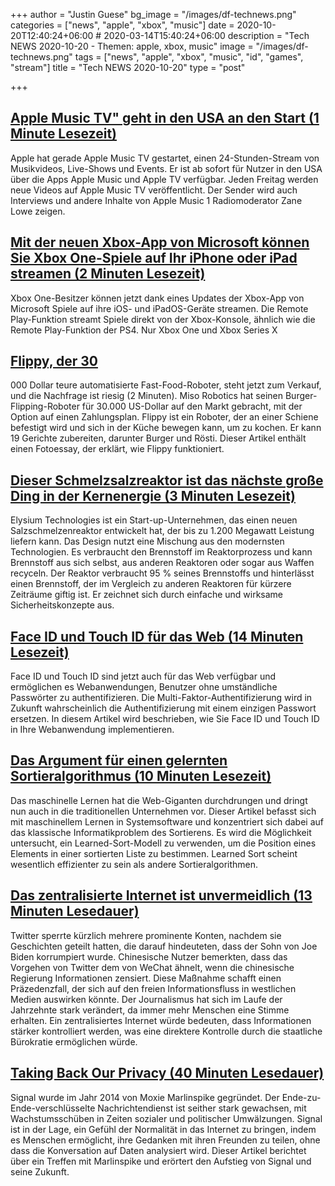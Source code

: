 +++
author = "Justin Guese"
bg_image = "/images/df-technews.png"
categories = ["news", "apple", "xbox", "music"]
date = 2020-10-20T12:40:24+06:00 # 2020-03-14T15:40:24+06:00
description = "Tech NEWS 2020-10-20 - Themen: apple, xbox, music"
image = "/images/df-technews.png"
tags = ["news", "apple", "xbox", "music", "id", "games", "stream"]
title = "Tech NEWS 2020-10-20"
type = "post"

+++

## [Apple Music TV" geht in den USA an den Start (1 Minute Lesezeit)](https://www.macrumors.com/2020/10/19/apple-music-tv-launches/?scrolla=5eb6d68b7fedc32c19ef33b4/1/01000175457b6cd6-1cd22d47-7b08-4f31-9839-a20a8f78220c-000000/oM5iyPCztpdJ7xn6Tqqt24G76AKPOMYhzuSVHg5bv1M=163)

 Apple hat gerade Apple Music TV gestartet, einen 24-Stunden-Stream von Musikvideos, Live-Shows und Events. Er ist ab sofort für Nutzer in den USA über die Apps Apple Music und Apple TV verfügbar. Jeden Freitag werden neue Videos auf Apple Music TV veröffentlicht. Der Sender wird auch Interviews und andere Inhalte von Apple Music 1 Radiomoderator Zane Lowe zeigen.

## [Mit der neuen Xbox-App von Microsoft können Sie Xbox One-Spiele auf Ihr iPhone oder iPad streamen (2 Minuten Lesezeit)](https://www.theverge.com/2020/10/19/21524109/microsoft-xbox-app-iphone-ipad-game-streaming-xbox-app-microsoft-features/1/01000175457b6cd6-1cd22d47-7b08-4f31-9839-a20a8f78220c-000000/Ooz6pLklnAWWOJBvSLnN7pracPP1FDCG0qS4PQWpJcE=163)

 Xbox One-Besitzer können jetzt dank eines Updates der Xbox-App von Microsoft Spiele auf ihre iOS- und iPadOS-Geräte streamen. Die Remote Play-Funktion streamt Spiele direkt von der Xbox-Konsole, ähnlich wie die Remote Play-Funktion der PS4. Nur Xbox One und Xbox Series X

## [Flippy, der 30](https://www.businessinsider.com/miso-robotics-flippy-robot-on-sale-for-300000-2020-10)

000 Dollar teure automatisierte Fast-Food-Roboter, steht jetzt zum Verkauf, und die Nachfrage ist riesig (2 Minuten). Miso Robotics hat seinen Burger-Flipping-Roboter für 30.000 US-Dollar auf den Markt gebracht, mit der Option auf einen Zahlungsplan. Flippy ist ein Roboter, der an einer Schiene befestigt wird und sich in der Küche bewegen kann, um zu kochen. Er kann 19 Gerichte zubereiten, darunter Burger und Rösti. Dieser Artikel enthält einen Fotoessay, der erklärt, wie Flippy funktioniert.

## [Dieser Schmelzsalzreaktor ist das nächste große Ding in der Kernenergie (3 Minuten Lesezeit)](https://www.popularmechanics.com/science/energy/a34386186/molten-salt-reactor-new-design-nuclear-waste//1/01000175457b6cd6-1cd22d47-7b08-4f31-9839-a20a8f78220c-000000/L7L8N8kZB0HypsayaZNpx_J6-9u1RQ2YtfJmO7wE0RE=163)

 Elysium Technologies ist ein Start-up-Unternehmen, das einen neuen Salzschmelzenreaktor entwickelt hat, der bis zu 1.200 Megawatt Leistung liefern kann. Das Design nutzt eine Mischung aus den modernsten Technologien. Es verbraucht den Brennstoff im Reaktorprozess und kann Brennstoff aus sich selbst, aus anderen Reaktoren oder sogar aus Waffen recyceln. Der Reaktor verbraucht 95 % seines Brennstoffs und hinterlässt einen Brennstoff, der im Vergleich zu anderen Reaktoren für kürzere Zeiträume giftig ist. Er zeichnet sich durch einfache und wirksame Sicherheitskonzepte aus.

## [Face ID und Touch ID für das Web (14 Minuten Lesezeit)](https://webkit.org/blog/11312/meet-face-id-and-touch-id-for-the-web//1/01000175457b6cd6-1cd22d47-7b08-4f31-9839-a20a8f78220c-000000/kxbYafOn_2VXOzqmyeZ1Htu-QW2DPgWo-rAroFx2L-8=163)

 Face ID und Touch ID sind jetzt auch für das Web verfügbar und ermöglichen es Webanwendungen, Benutzer ohne umständliche Passwörter zu authentifizieren. Die Multi-Faktor-Authentifizierung wird in Zukunft wahrscheinlich die Authentifizierung mit einem einzigen Passwort ersetzen. In diesem Artikel wird beschrieben, wie Sie Face ID und Touch ID in Ihre Webanwendung implementieren.

## [Das Argument für einen gelernten Sortieralgorithmus (10 Minuten Lesezeit)](https://blog.acolyer.org/2020/10/19/the-case-for-a-learned-sorting-algorithm//1/01000175457b6cd6-1cd22d47-7b08-4f31-9839-a20a8f78220c-000000/8KHAfFgep95A8WJHURmlGhpdN31PgJIgLUHGWy61rXc=163)

 Das maschinelle Lernen hat die Web-Giganten durchdrungen und dringt nun auch in die traditionellen Unternehmen vor. Dieser Artikel befasst sich mit maschinellem Lernen in Systemsoftware und konzentriert sich dabei auf das klassische Informatikproblem des Sortierens. Es wird die Möglichkeit untersucht, ein Learned-Sort-Modell zu verwenden, um die Position eines Elements in einer sortierten Liste zu bestimmen. Learned Sort scheint wesentlich effizienter zu sein als andere Sortieralgorithmen.

## [Das zentralisierte Internet ist unvermeidlich (13 Minuten Lesedauer)](https://palladiummag.com/2020/10/19/the-centralized-internet-is-inevitable//1/01000175457b6cd6-1cd22d47-7b08-4f31-9839-a20a8f78220c-000000/SN3H-VuzrTFgVAi_Z9vFGdO0JImL4kK9ubT17IapVzw=163)

 Twitter sperrte kürzlich mehrere prominente Konten, nachdem sie Geschichten geteilt hatten, die darauf hindeuteten, dass der Sohn von Joe Biden korrumpiert wurde. Chinesische Nutzer bemerkten, dass das Vorgehen von Twitter dem von WeChat ähnelt, wenn die chinesische Regierung Informationen zensiert. Diese Maßnahme schafft einen Präzedenzfall, der sich auf den freien Informationsfluss in westlichen Medien auswirken könnte. Der Journalismus hat sich im Laufe der Jahrzehnte stark verändert, da immer mehr Menschen eine Stimme erhalten. Ein zentralisiertes Internet würde bedeuten, dass Informationen stärker kontrolliert werden, was eine direktere Kontrolle durch die staatliche Bürokratie ermöglichen würde.

## [Taking Back Our Privacy (40 Minuten Lesedauer)](https://www.newyorker.com/magazine/2020/10/26/taking-back-our-privacy/1/01000175457b6cd6-1cd22d47-7b08-4f31-9839-a20a8f78220c-000000/dRyHw_AwYg2pT4A5l5_QnX13r7tq0bL-rJ-DzeagXC4=163)

 Signal wurde im Jahr 2014 von Moxie Marlinspike gegründet. Der Ende-zu-Ende-verschlüsselte Nachrichtendienst ist seither stark gewachsen, mit Wachstumsschüben in Zeiten sozialer und politischer Umwälzungen. Signal ist in der Lage, ein Gefühl der Normalität in das Internet zu bringen, indem es Menschen ermöglicht, ihre Gedanken mit ihren Freunden zu teilen, ohne dass die Konversation auf Daten analysiert wird. Dieser Artikel berichtet über ein Treffen mit Marlinspike und erörtert den Aufstieg von Signal und seine Zukunft.

